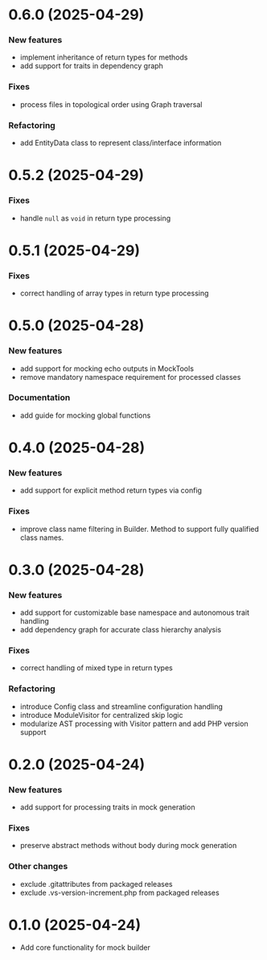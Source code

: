 # 0.6.0 (2025-04-29)

### New features
- implement inheritance of return types for methods
- add support for traits in dependency graph

### Fixes
- process files in topological order using Graph traversal

### Refactoring
- add EntityData class to represent class/interface information

# 0.5.2 (2025-04-29)

### Fixes
- handle `null` as `void` in return type processing

# 0.5.1 (2025-04-29)

### Fixes
- correct handling of array types in return type processing

# 0.5.0 (2025-04-28)

### New features
- add support for mocking echo outputs in MockTools
- remove mandatory namespace requirement for processed classes

### Documentation
- add guide for mocking global functions

# 0.4.0 (2025-04-28)

### New features
- add support for explicit method return types via config

### Fixes
- improve class name filtering in Builder. Method to support fully qualified class names.


# 0.3.0 (2025-04-28)

### New features
- add support for customizable base namespace and autonomous trait handling
- add dependency graph for accurate class hierarchy analysis

### Fixes
- correct handling of mixed type in return types

### Refactoring
- introduce Config class and streamline configuration handling
- introduce ModuleVisitor for centralized skip logic
- modularize AST processing with Visitor pattern and add PHP version support

# 0.2.0 (2025-04-24)

### New features
- add support for processing traits in mock generation

### Fixes
- preserve abstract methods without body during mock generation

### Other changes
- exclude .gitattributes from packaged releases
- exclude .vs-version-increment.php from packaged releases

# 0.1.0 (2025-04-24)

- Add core functionality for mock builder
